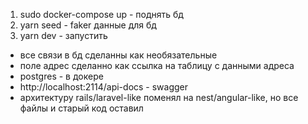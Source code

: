 1. sudo docker-compose up - поднять бд
2. yarn seed - faker данные для бд
3. yarn dev - запустить

- все связи в бд сделанны как необязательные
- поле адрес сделанно как ссылка на таблицу с данными адреса
- postgres - в докере
- http://localhost:2114/api-docs - swagger
- архитектуру rails/laravel-like поменял на nest/angular-like, но все файлы и старый код оставил